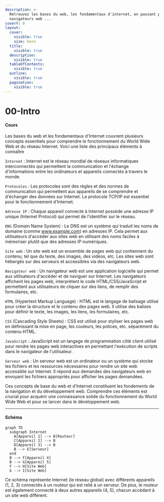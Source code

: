 ```yaml
---
description: >-
  Retrouvez les bases du web, les fondamentaux d'internet, en passant par le
  navigateurs web ...
coverY: 0
layout:
  cover:
    visible: true
    size: hero
  title:
    visible: true
  description:
    visible: true
  tableOfContents:
    visible: true
  outline:
    visible: true
  pagination:
    visible: true
---
```


# 00-Intro

#### Cours

Les bases du web et les fondamentaux d'Internet couvrent plusieurs concepts essentiels pour comprendre le fonctionnement du World Wide Web et du réseau Internet. Voici une liste des principaux éléments à connaître&#x20;

`Internet` : Internet est le réseau mondial de réseaux informatiques interconnectés qui permettent la communication et l'échange d'informations entre les ordinateurs et appareils connectés à travers le monde.

`Protocoles` : Les protocoles sont des règles et des normes de communication qui permettent aux appareils de se comprendre et d'échanger des données sur Internet. Le protocole TCP/IP est essentiel pour le fonctionnement d'Internet.

`Adresse IP` : Chaque appareil connecté à Internet possède une adresse IP unique (Internet Protocol) qui permet de l'identifier sur le réseau.

`DNS` (Domain Name System) : Le DNS est un système qui traduit les noms de domaine (comme www.example.com) en adresses IP. Cela permet aux utilisateurs d'accéder aux sites web en utilisant des noms faciles à mémoriser plutôt que des adresses IP numériques.

`Site web` : Un site web est un ensemble de pages web qui contiennent du contenu, tel que du texte, des images, des vidéos, etc. Les sites web sont hébergés sur des serveurs et accessibles via des navigateurs web.

`Navigateur web` : Un navigateur web est une application logicielle qui permet aux utilisateurs d'accéder et de naviguer sur Internet. Les navigateurs affichent les pages web, interprètent le code HTML/CSS/JavaScript et permettent aux utilisateurs de cliquer sur des liens, de remplir des formulaires, etc.

`HTML` (Hypertext Markup Language) : HTML est le langage de balisage utilisé pour créer la structure et le contenu des pages web. Il utilise des balises pour définir le texte, les images, les liens, les formulaires, etc.

`CSS` (Cascading Style Sheets) : CSS est utilisé pour styliser les pages web en définissant la mise en page, les couleurs, les polices, etc. séparément du contenu HTML.

`JavaScript` : JavaScript est un langage de programmation côté client utilisé pour rendre les pages web interactives en permettant l'exécution de scripts dans le navigateur de l'utilisateur.

`Serveur web` : Un serveur web est un ordinateur ou un système qui stocke les fichiers et les ressources nécessaires pour rendre un site web accessible sur Internet. Il répond aux demandes des navigateurs web en envoyant les fichiers appropriés pour afficher les pages demandées.

Ces concepts de base du web et d'Internet constituent les fondements de la navigation et du développement web. Comprendre ces éléments est crucial pour acquérir une connaissance solide du fonctionnement du World Wide Web et pour se lancer dans le développement web.

***

#### Schéma

```mermaid
graph TD
  subgraph Internet
    A[Appareil 1] --> B[Routeur]
    C[Appareil 2] --> B
    D[Appareil 3] --> B
    B --> E[Serveur]
  end
  B --> F[Appareil 4]
  B --> G[Appareil 5]
  F --> H[Site Web]
  G --> I[Site Web]

```

Ce schéma représente Internet (le réseau global) avec différents appareils (1, 2, 3) connectés à un routeur qui est relié à un serveur. De plus, le routeur est également connecté à deux autres appareils (4, 5), chacun accédant à un site web différent.
